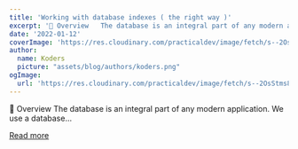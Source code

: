 ```yaml
---
title: 'Working with database indexes ( the right way )'
excerpt: '👀 Overview   The database is an integral part of any modern application. We use a database...'
date: '2022-01-12'
coverImage: 'https://res.cloudinary.com/practicaldev/image/fetch/s--2OsStms8--/c_imagga_scale,f_auto,fl_progressive,h_420,q_auto,w_1000/https://dev-to-uploads.s3.amazonaws.com/uploads/articles/j2mv4p1vlolloga059mc.jpg'
author:
  name: Koders
  picture: "assets/blog/authors/koders.png"
ogImage:
  url: 'https://res.cloudinary.com/practicaldev/image/fetch/s--2OsStms8--/c_imagga_scale,f_auto,fl_progressive,h_420,q_auto,w_1000/https://dev-to-uploads.s3.amazonaws.com/uploads/articles/j2mv4p1vlolloga059mc.jpg'
---
```


👀 Overview   The database is an integral part of any modern application. We use a database...

[Read more](https://dev.to/appwrite/working-with-database-indexes-the-right-way--4agp)
